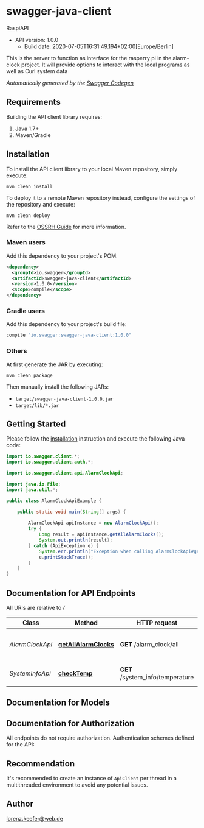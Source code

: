 # swagger-java-client

RaspiAPI
- API version: 1.0.0
  - Build date: 2020-07-05T16:31:49.194+02:00[Europe/Berlin]

This is the server to function as interface for the rasperry pi in the alarm-clock project. It will provide options to interact with the local programs as well as Curl system data


*Automatically generated by the [Swagger Codegen](https://github.com/swagger-api/swagger-codegen)*


## Requirements

Building the API client library requires:
1. Java 1.7+
2. Maven/Gradle

## Installation

To install the API client library to your local Maven repository, simply execute:

```shell
mvn clean install
```

To deploy it to a remote Maven repository instead, configure the settings of the repository and execute:

```shell
mvn clean deploy
```

Refer to the [OSSRH Guide](http://central.sonatype.org/pages/ossrh-guide.html) for more information.

### Maven users

Add this dependency to your project's POM:

```xml
<dependency>
  <groupId>io.swagger</groupId>
  <artifactId>swagger-java-client</artifactId>
  <version>1.0.0</version>
  <scope>compile</scope>
</dependency>
```

### Gradle users

Add this dependency to your project's build file:

```groovy
compile "io.swagger:swagger-java-client:1.0.0"
```

### Others

At first generate the JAR by executing:

```shell
mvn clean package
```

Then manually install the following JARs:

* `target/swagger-java-client-1.0.0.jar`
* `target/lib/*.jar`

## Getting Started

Please follow the [installation](#installation) instruction and execute the following Java code:

```java
import io.swagger.client.*;
import io.swagger.client.auth.*;

import io.swagger.client.api.AlarmClockApi;

import java.io.File;
import java.util.*;

public class AlarmClockApiExample {

    public static void main(String[] args) {
        
        AlarmClockApi apiInstance = new AlarmClockApi();
        try {
            Long result = apiInstance.getAllAlarmClocks();
            System.out.println(result);
        } catch (ApiException e) {
            System.err.println("Exception when calling AlarmClockApi#getAllAlarmClocks");
            e.printStackTrace();
        }
    }
}
```

## Documentation for API Endpoints

All URIs are relative to */*

Class | Method | HTTP request | Description
------------ | ------------- | ------------- | -------------
*AlarmClockApi* | [**getAllAlarmClocks**](docs/AlarmClockApi.md#getAllAlarmClocks) | **GET** /alarm_clock/all | Get all existing Alarm Clocks
*SystemInfoApi* | [**checkTemp**](docs/SystemInfoApi.md#checkTemp) | **GET** /system_info/temperature | Check the temperature of your pi

## Documentation for Models


## Documentation for Authorization

All endpoints do not require authorization.
Authentication schemes defined for the API:

## Recommendation

It's recommended to create an instance of `ApiClient` per thread in a multithreaded environment to avoid any potential issues.

## Author

lorenz.keefer@web.de
